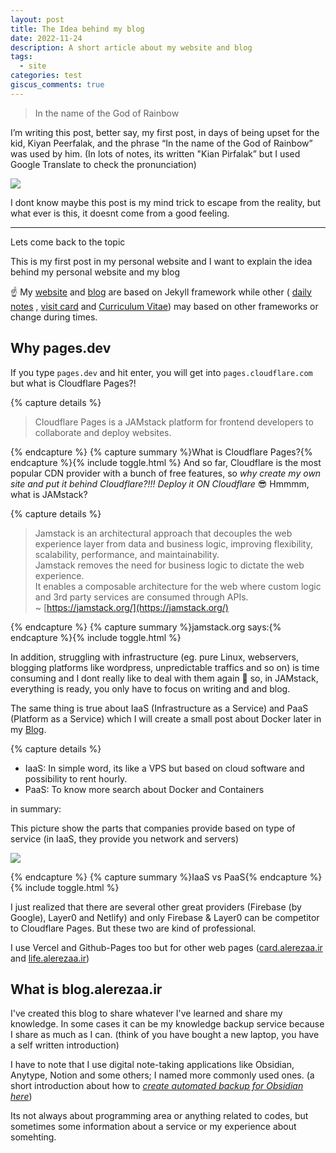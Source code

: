 ```yaml
---
layout: post
title: The Idea behind my blog
date: 2022-11-24
description: A short article about my website and blog
tags:
  - site
categories: test
giscus_comments: true
---
```


> In the name of the God of Rainbow


I’m writing this post, better say, my first post, in days of being upset for the kid, Kiyan Peerfalak, and the phrase “In the name of the God of Rainbow” was used by him. (In lots of notes, its written "Kian Pirfalak” but I used Google Translate to check the pronunciation)


![](https://lh3.googleusercontent.com/ehVQSG52op37Is4lqBxIeTrNK0GfLx-veuCyqsya9AOyE_CXFOU5V2S_OPqZ1fpucl18bDjiENpMt0iytgDH_QCjt65gbN4h-GMc9UvWrKzCGLBr-kBqEMGQzIS2bfM3Ud5LnSRJqw=w2400)


I dont know maybe this post is my mind trick to escape from the reality, but what ever is this, it doesnt come from a good feeling.


---


Lets come back to the topic


This is my first post in my personal website and I want to explain the idea behind my personal website and my blog


☝️ My [website](https://alerezaa.ir) and [blog](https://blog.alerezaa.ir) are based on Jekyll framework while other ( [daily notes](https://live.alerezaa.ir) , [visit card](https://card.alerezaa.ir) and [Curriculum Vitae](https://cv.alerezaa.ir)) may based on other frameworks or change during times.


## Why pages.dev


If you type `pages.dev` and hit enter, you will get into `pages.cloudflare.com` but what is Cloudflare Pages?!


{% capture details %}


> Cloudflare Pages is a JAMstack platform for frontend developers to collaborate and deploy websites.


{% endcapture %}
{% capture summary %}What is Cloudflare Pages?{% endcapture %}{% include toggle.html %}
And so far, Cloudflare is the most popular CDN provider with a bunch of free features, so _why create my own site and put it behind Cloudflare?!!! Deploy it ON Cloudflare_ 😎
Hmmmm, what is JAMstack?


{% capture details %}


> Jamstack is an architectural approach that decouples the web experience layer from data and business logic, improving flexibility, scalability, performance, and maintainability.  
> Jamstack removes the need for business logic to dictate the web experience.  
> It enables a composable architecture for the web where custom logic and 3rd party services are consumed through APIs.  
> ~ [https://jamstack.org/](https://jamstack.org/)


{% endcapture %}
{% capture summary %}jamstack.org says:{% endcapture %}{% include toggle.html %}


In addition, struggling with infrastructure (eg. pure Linux, webservers, blogging platforms like wordpress, unpredictable traffics and so on) is time consuming and I dont really like to deal with them again 😬 so, in JAMstack, everything is ready, you only have to focus on writing and and blog.


The same thing is true about IaaS (Infrastructure as a Service) and PaaS (Platform as a Service) which I will create a small post about Docker later in my [Blog](https://blog.alerezaa.ir).


{% capture details %}
- IaaS: In simple word, its like a VPS but based on cloud software and possibility to rent hourly.
- PaaS: To know more search about Docker and Containers


in summary:


This picture show the parts that companies provide based on type of service (in IaaS, they provide you network and servers)


![](https://lh3.googleusercontent.com/I1IUtZ-xTWO0JHAV9Q4yismgXU4jjh_mCD8RsFg47auVdeKNeEl3YUKHx3vH8saEnwyf-BHl8jjmbGWWzJViq024uis01Sh48JPO99PT8Agw9R4BTnp-ufZZuklpNLZTaLrpXpxJAg=w600)


{% endcapture %}
{% capture summary %}IaaS vs PaaS{% endcapture %}{% include toggle.html %}


I just realized that there are several other great providers (Firebase (by Google), Layer0 and Netlify) and only Firebase & Layer0 can be competitor to Cloudflare Pages. But these two are kind of professional.


I use Vercel and Github-Pages too but for other web pages ([card.alerezaa.ir](http://card.alerezaa.ir) and [life.alerezaa.ir](http://life.alerezaa.ir))


## What is blog.alerezaa.ir


I've created this blog to share whatever I've learned and share my knowledge. In some cases it can be my knowledge backup service because I share as much as I can. (think of you have bought a new laptop, you have a self written introduction)


I have to note that I use digital note-taking applications like Obsidian, Anytype, Notion and some others; I named more commonly used ones. (a short introduction about how to [_create automated backup for Obsidian here_](https://blog.alerezaa.ir/posts/backup-obsidian-logseq/))


Its not always about programming area or anything related to codes, but sometimes some information about a service or my experience about somehting.


